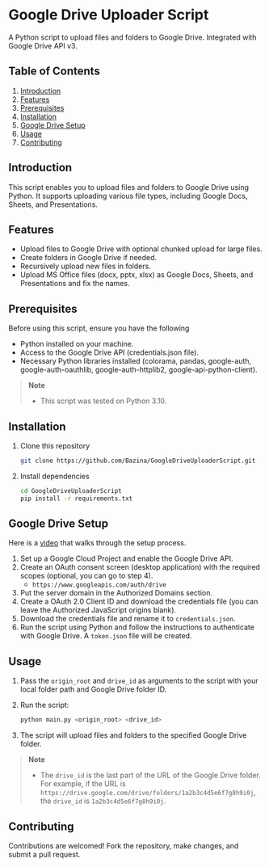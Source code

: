 # Google Drive Uploader Script

A Python script to upload files and folders to Google Drive. Integrated with Google Drive API v3.

## Table of Contents

1. [Introduction](#introduction)
2. [Features](#features)
3. [Prerequisites](#prerequisites)
4. [Installation](#installation)
5. [Google Drive Setup](#google-drive-setup)
6. [Usage](#usage)
7. [Contributing](#contributing)

## Introduction

This script enables you to upload files and folders to Google Drive using Python. It supports uploading various file types, including Google Docs, Sheets, and Presentations.

## Features

- Upload files to Google Drive with optional chunked upload for large files.
- Create folders in Google Drive if needed.
- Recursively upload new files in folders.
- Upload MS Office files (docx, pptx, xlsx) as Google Docs, Sheets, and Presentations and fix the names.

## Prerequisites

Before using this script, ensure you have the following

- Python installed on your machine.
- Access to the Google Drive API (credentials.json file).
- Necessary Python libraries installed (colorama, pandas, google-auth, google-auth-oauthlib, google-auth-httplib2, google-api-python-client).

> **Note**
> - This script was tested on Python 3.10.

## Installation

1. Clone this repository

   ```bash
   git clone https://github.com/Bazina/GoogleDriveUploaderScript.git
   ```

2. Install dependencies

   ```bash
   cd GoogleDriveUploaderScript
   pip install -r requirements.txt
   ```

## Google Drive Setup

Here is a [video](https://youtu.be/ifw3b4Uf06g) that walks through the setup process.

1. Set up a Google Cloud Project and enable the Google Drive API.
2. Create an OAuth consent screen (desktop application) with the required scopes (optional, you can go to step 4).
   - `https://www.googleapis.com/auth/drive`
3. Put the server domain in the Authorized Domains section.
4. Create a OAuth 2.0 Client ID and download the credentials file (you can leave the Authorized JavaScript origins blank).
5. Download the credentials file and rename it to `credentials.json`.
6. Run the script using Python and follow the instructions to authenticate with Google Drive. A `token.json` file will be created.

## Usage

1. Pass the `origin_root` and `drive_id` as arguments to the script with your local folder path and Google Drive folder ID.
2. Run the script:

   ```bash
   python main.py <origin_root> <drive_id>
   ```

3. The script will upload files and folders to the specified Google Drive folder.

> **Note**
> 
> - The `drive_id` is the last part of the URL of the Google Drive folder. For example, if the URL is `https://drive.google.com/drive/folders/1a2b3c4d5e6f7g8h9i0j`, the `drive_id` is `1a2b3c4d5e6f7g8h9i0j`.

## Contributing

Contributions are welcomed! Fork the repository, make changes, and submit a pull request.